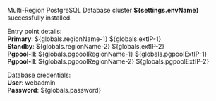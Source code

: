Multi-Region PostgreSQL Database cluster **${settings.envName}** successfully installed.

Entry point details:    
**Primary**: ${globals.regionName-1} ${globals.extIP-1}   
**Standby**: ${globals.regionName-2} ${globals.extIP-2}  
**Pgpool-II**: ${globals.pgpoolRegionName-1} ${globals.pgpoolExtIP-1}    
**Pgpool-II**: ${globals.pgpoolRegionName-2} ${globals.pgpoolExtIP-2}         

Database credentials:   
**User**: webadmin    
**Password**: ${globals.password}  

